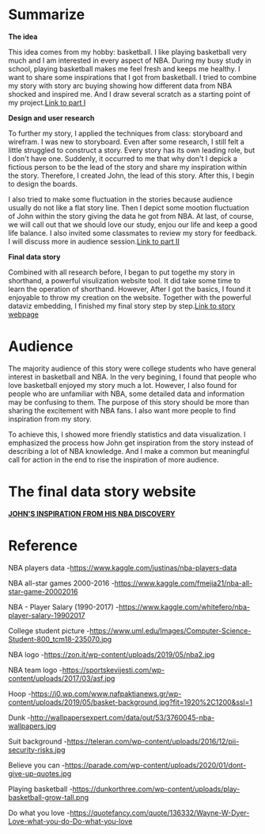 
# Summarize
**The idea**

This idea comes from my hobby: basketball. I like playing basketball very much and I am interested in every aspect of NBA. During my busy study in school, playing basketball makes me feel fresh and keeps me healthy. I want to share some inspirations that I got from basketball. I tried to combine my story with story arc buying showing how different data from NBA shocked and inspired me. And I draw several scratch as a starting point of my project.[Link to part I](/final_project_jiang.md)

**Design and user research**

To further my story, I applied the techniques from class: storyboard and wirefram.
I was new to storyboard. Even after some research, I still felt a little struggled to construct a story. Every story has its own leading role, but I don't have one. Suddenly, it occurred to me that why don't I depick a fictious person to be the lead of the story and share my inspiration within the story. Therefore, I created John, the lead of this story. After this, I begin to design the boards.

I also tried to make some fluctuation in the stories because audience usually do not like a flat story line. Then I depict some mootion fluctuation of John within the story giving the data he got from NBA. At last, of course, we will call out that we should love our study, enjou our life and keep a good life balance. I also invited some classmates to review my story for feedback. I will discuss more in audience session.[Link to part II](/final_project_PartII.md)

**Final data story**

Combined with all research before, I began to put togethe my story in shorthand, a powerful visulization website tool. It did take some time to learn the operation of shorthand. However, After I got the basics, I found it enjoyable to throw my creation on the website. Together with the powerful dataviz embedding, I finished my final story step by step.[Link to story webpage](https://carnegiemellon.shorthandstories.com/john-s-inspiration-from-his-nba-discoveries/index.html)

# Audience
The majority audience of this story were college students who have general interest in basketball and NBA. In the very begining, I found that people who love basketball enjoyed my story much a lot. However, I also found for people who are unfamiliar with NBA, some detailed data and information may be confusing to them. The purpose of this story should be more than sharing the excitement with NBA fans. I also want more people to find inspiration from my story.

To achieve this, I showed more friendly statistics and data visualization. I emphasized the process how John get inspiration from the story instead of describing a lot of NBA knowledge. And I make a common but meaningful call for action in the end to rise the inspiration of more audience.

# The final data story website
[**JOHN'S INSPIRATION FROM HIS NBA DISCOVERY**](https://carnegiemellon.shorthandstories.com/john-s-inspiration-from-his-nba-discoveries/index.html)

# Reference
NBA players data
-https://www.kaggle.com/justinas/nba-players-data

NBA all-star games 2000-2016
-https://www.kaggle.com/fmejia21/nba-all-star-game-20002016

NBA - Player Salary (1990-2017)
-https://www.kaggle.com/whitefero/nba-player-salary-19902017

College student picture
-https://www.uml.edu/Images/Computer-Science-Student-800_tcm18-235070.jpg

NBA logo
-https://zon.it/wp-content/uploads/2019/05/nba2.jpg

NBA team logo
-https://sportskevijesti.com/wp-content/uploads/2017/03/asf.jpg

Hoop
-https://i0.wp.com/www.nafpaktianews.gr/wp-content/uploads/2019/05/basket-background.jpg?fit=1920%2C1200&ssl=1

Dunk
-http://wallpapersexpert.com/data/out/53/3760045-nba-wallpapers.jpg

Suit background
-https://teleran.com/wp-content/uploads/2016/12/pii-security-risks.jpg

Believe you can
-https://parade.com/wp-content/uploads/2020/01/dont-give-up-quotes.jpg

Playing basketball
-https://dunkorthree.com/wp-content/uploads/play-basketball-grow-tall.png

Do what you love
-https://quotefancy.com/quote/136332/Wayne-W-Dyer-Love-what-you-do-Do-what-you-love





